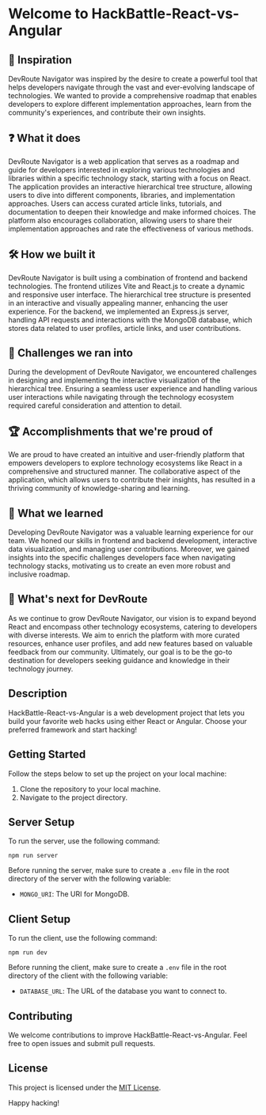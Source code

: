 # Welcome to HackBattle-React-vs-Angular
## 🚀 Inspiration

DevRoute Navigator was inspired by the desire to create a powerful tool that helps developers navigate through the vast and ever-evolving landscape of technologies. We wanted to provide a comprehensive roadmap that enables developers to explore different implementation approaches, learn from the community's experiences, and contribute their own insights.

## ❓ What it does

DevRoute Navigator is a web application that serves as a roadmap and guide for developers interested in exploring various technologies and libraries within a specific technology stack, starting with a focus on React. The application provides an interactive hierarchical tree structure, allowing users to dive into different components, libraries, and implementation approaches. Users can access curated article links, tutorials, and documentation to deepen their knowledge and make informed choices. The platform also encourages collaboration, allowing users to share their implementation approaches and rate the effectiveness of various methods.

## 🛠️ How we built it

DevRoute Navigator is built using a combination of frontend and backend technologies. The frontend utilizes Vite and React.js to create a dynamic and responsive user interface. The hierarchical tree structure is presented in an interactive and visually appealing manner, enhancing the user experience. For the backend, we implemented an Express.js server, handling API requests and interactions with the MongoDB database, which stores data related to user profiles, article links, and user contributions.

## 🎯 Challenges we ran into

During the development of DevRoute Navigator, we encountered challenges in designing and implementing the interactive visualization of the hierarchical tree. Ensuring a seamless user experience and handling various user interactions while navigating through the technology ecosystem required careful consideration and attention to detail.

## 🏆 Accomplishments that we're proud of

We are proud to have created an intuitive and user-friendly platform that empowers developers to explore technology ecosystems like React in a comprehensive and structured manner. The collaborative aspect of the application, which allows users to contribute their insights, has resulted in a thriving community of knowledge-sharing and learning.

## 🧠 What we learned

Developing DevRoute Navigator was a valuable learning experience for our team. We honed our skills in frontend and backend development, interactive data visualization, and managing user contributions. Moreover, we gained insights into the specific challenges developers face when navigating technology stacks, motivating us to create an even more robust and inclusive roadmap.

## 🔮 What's next for DevRoute

As we continue to grow DevRoute Navigator, our vision is to expand beyond React and encompass other technology ecosystems, catering to developers with diverse interests. We aim to enrich the platform with more curated resources, enhance user profiles, and add new features based on valuable feedback from our community. Ultimately, our goal is to be the go-to destination for developers seeking guidance and knowledge in their technology journey.






## Description

HackBattle-React-vs-Angular is a web development project that lets you build your favorite web hacks using either React or Angular. Choose your preferred framework and start hacking!

## Getting Started

Follow the steps below to set up the project on your local machine:

1. Clone the repository to your local machine.
2. Navigate to the project directory.

## Server Setup

To run the server, use the following command:

```
npm run server
```

Before running the server, make sure to create a `.env` file in the root directory of the server with the following variable:

- `MONGO_URI`: The URI for MongoDB.

## Client Setup

To run the client, use the following command:

```
npm run dev
```

Before running the client, make sure to create a `.env` file in the root directory of the client with the following variable:

- `DATABASE_URL`: The URL of the database you want to connect to.

## Contributing

We welcome contributions to improve HackBattle-React-vs-Angular. Feel free to open issues and submit pull requests.

## License

This project is licensed under the [MIT License](LICENSE).

Happy hacking!
